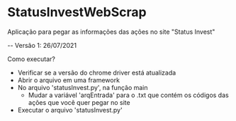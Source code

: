 # StatusInvestWebScrap
 Aplicação para pegar as informações das ações no site "Status Invest"
 
-- Versão 1: 26/07/2021

Como executar?
- Verificar se a versão do chrome driver está atualizada
- Abrir o arquivo em uma framework
- No arquivo 'statusInvest.py', na função main
  - Mudar a variável 'arqEntrada' para o .txt que contém os códigos das ações que você quer pegar no site
- Executar o arquivo 'statusInvest.py'
